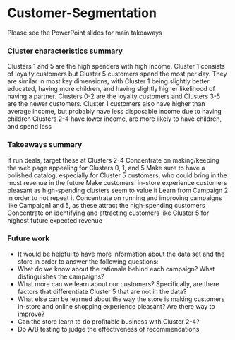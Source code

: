 # Customer-Segmentation
Please see the PowerPoint slides for main takeaways

### Cluster characteristics summary
Clusters 1 and 5 are the high spenders with high income. Cluster 1 consists of loyalty customers but Cluster 5 customers spend the most per day. They are similar in most key dimensions, with Cluster 1 being slightly better educated, having more children, and having slightly higher likelihood of having a partner.
Clusters 0-2 are the loyalty customers and Clusters 3-5 are the newer customers.
Cluster 1 customers also have higher than average income, but probably have less disposable income due to having children
Clusters 2-4 have lower income, are more likely to have children, and spend less

### Takeaways summary
If run deals, target these at Clusters 2-4
Concentrate on making/keeping the web page appealing for Clusters 0, 1, and 5
Make sure to have a polished catalog, especially for Cluster 5 customers, who could bring in the most revenue in the future
Make customers’ in-store experience customers pleasant as high-spending clusters seem to value it
Learn from Campaign 2 in order to not repeat it
Concentrate on running and improving campaigns like Campaign1 and 5, as these attract the high-spending customers
Concentrate on identifying and attracting customers like Cluster 5 for highest future expected revenue

### Future work
- It would be helpful to have more information about the data set and the store in order to answer the following questions:
 - What do we know about the rationale behind each campaign? What distinguishes the campaigns?
 - What more can we learn about our customers? Specifically, are there factors that differentiate Cluster 5 that are not in the data?
 - What else can be learned about the way the store is making customers in-store and online shopping experience pleasant? Are there way to improve?
 - Can the store learn to do profitable business with Cluster 2-4?
 - Do A/B testing to judge the effectiveness of recommendations
